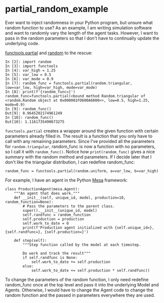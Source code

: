 # partial_random_example

Ever want to inject randomness in your Python program, but unsure what random function to use? As an example, I am writing simulation software and want to randomly vary the length of the agent tasks. However, I want to pass in the random parameters so that I don't have to continually update the underlying code. 

[functools.partial](https://docs.python.org/3/library/functools.html#functools.partial) and [random](https://docs.python.org/3/library/random.html) to the rescue:

```
In [2]: import random
In [3]: import functools
In [4]: var_high = 1.25
In [5]: var_low = 0.5
In [6]: var_mode = 0.9
In [7]: random_func = functools.partial(random.triangular, low=var_low, high=var_high, mode=var_mode)
In [8]: print(f'{random_func=}')
random_func=functools.partial(<bound method Random.triangular of <random.Random object at 0x000001FD600A6800>>, low=0.5, high=1.25, mode=0.9)
In [9]: random_func()
Out[9]: 0.9645202174961249
In [10]: random_func()
Out[10]: 1.1161735490673275
```

`functools.partial` creates a wrapper around the given function with certain parameters already filled in. The result is a function that you only have to call with any remaining parameters. Since I've provided all the parameters for `random.triangular`, random_func is now a function with no parameters, so I call it with `random_func()`. Notice how `print(random_func)` gives a nice summary with the random method and parameters. If I decide later that I don't like the triangular distribution, I can redefine random_func:

`random_func = functools.partial(random.uniform, a=var_low, b=var_high)`

For example, I have an agent in the Python [Mesa](https://mesa.readthedocs.io/en/latest/tutorials/intro_tutorial.html) framework:

```
class ProductionAgent(mesa.Agent):
    """An agent that does work."""
    def __init__(self, unique_id, model, production=10, random_function=None):
        # Pass the parameters to the parent class.
        super().__init__(unique_id, model)
        self.randfunc = random_function
        self.production = production
        self.work_to_date = 0
        print(f'Production agent initialized with {self.unique_id=}, {self.randfunc=}, {self.production=}')

    def step(self):
        """Step function called by the model at each timestep.

        Do work and track the result"""
        if self.randfunc is None:
            self.work_to_date += self.production
        else:
            self.work_to_date += self.production * self.randfunc()
```

To change the parameters of the random function, I only need redefine random_func once at the top level and pass it into the underlying Model and Agents. Otherwise, I would have to change the Agent code to change the random function and the passed in parameters everywhere they are used.
